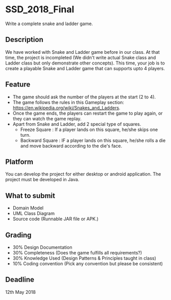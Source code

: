 # SSD_2018_Final
Write a complete snake and ladder game.

## Description

We have worked with Snake and Ladder game before in our class. At that time, the project is incompleted (We didn't write actual Snake class and Ladder class but only demonstrate other concepts). This time, your job is to create a playable Snake and Ladder game that can supports upto 4 players.

## Feature

- The game should ask the number of the players at the start (2 to 4).
- The game follows the rules in this Gameplay section: https://en.wikipedia.org/wiki/Snakes_and_Ladders.
- Once the game ends, the players can restart the game to play again, or they can watch the game replay.
- Apart from Snake and Ladder, add 2 special type of squares.
  - Freeze Square : If a player lands on this square, he/she skips one turn.
  - Backward Square : IF a player lands on this square, he/she rolls a die and move backward according to the die's face. 

## Platform

You can develop the project for either desktop or android application. 
The project must be developed in Java.

## What to submit

- Domain Model
- UML Class Diagram
- Source code (Runnable JAR file or APK.)

## Grading

- 30% Design Documentation
- 30% Completeness (Does the game fulfills all requirements?)
- 30% Knowledge Used (Design Patterns & Principles taught in class)
- 10% Coding convention (Pick any convention but please be consistent)

## Deadline

12th May 2018
